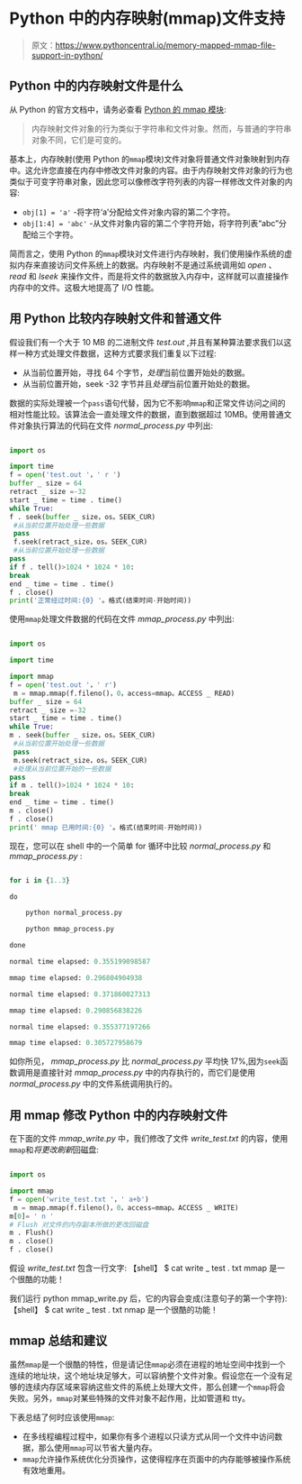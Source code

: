 # Python 中的内存映射(mmap)文件支持

> 原文：<https://www.pythoncentral.io/memory-mapped-mmap-file-support-in-python/>

## Python 中的内存映射文件是什么

从 Python 的官方文档中，请务必查看 [Python 的 mmap 模块](http://docs.python.org/2/library/mmap.html "mmap"):

> 内存映射文件对象的行为类似于字符串和文件对象。然而，与普通的字符串对象不同，它们是可变的。

基本上，内存映射(使用 Python 的`mmap`模块)文件对象将普通文件对象映射到内存中。这允许您直接在内存中修改文件对象的内容。由于内存映射文件对象的行为也类似于可变字符串对象，因此您可以像修改字符列表的内容一样修改文件对象的内容:

*   `obj[1] = 'a'` -将字符‘a’分配给文件对象内容的第二个字符。
*   `obj[1:4] = 'abc'` -从文件对象内容的第二个字符开始，将字符列表“abc”分配给三个字符。

简而言之，使用 Python 的`mmap`模块对文件进行内存映射，我们使用操作系统的虚拟内存来直接访问文件系统上的数据。内存映射不是通过系统调用如 *open* 、 *read* 和 *lseek* 来操作文件，而是将文件的数据放入内存中，这样就可以直接操作内存中的文件。这极大地提高了 I/O 性能。

## 用 Python 比较内存映射文件和普通文件

假设我们有一个大于 10 MB 的二进制文件 *test.out* ,并且有某种算法要求我们以这样一种方式处理文件数据，这种方式要求我们重复以下过程:

*   从当前位置开始，寻找 64 个字节，*处理*当前位置开始处的数据。
*   从当前位置开始，seek -32 字节并且*处理*当前位置开始处的数据。

数据的实际处理被一个`pass`语句代替，因为它不影响`mmap`和正常文件访问之间的相对性能比较。该算法会一直处理文件的数据，直到数据超过 10MB。使用普通文件对象执行算法的代码在文件 *normal_process.py* 中列出:

```py

import os

import time
f = open('test.out '，' r ')
buffer _ size = 64
retract _ size =-32
start _ time = time . time()
while True:
f . seek(buffer _ size，os。SEEK_CUR) 
 #从当前位置开始处理一些数据
 pass 
 f.seek(retract_size，os。SEEK_CUR) 
 #从当前位置开始处理一些数据
pass
if f . tell()>1024 * 1024 * 10:
break
end _ time = time . time()
f . close()
print('正常经过时间:{0} '。格式(结束时间-开始时间))

```

使用`mmap`处理文件数据的代码在文件 *mmap_process.py* 中列出:

```py

import os

import time

import mmap
f = open('test.out '，' r') 
 m = mmap.mmap(f.fileno()，0，access=mmap。ACCESS _ READ)
buffer _ size = 64
retract _ size =-32
start _ time = time . time()
while True:
m . seek(buffer _ size，os。SEEK_CUR) 
 #从当前位置开始处理一些数据
 pass 
 m.seek(retract_size，os。SEEK_CUR) 
 #处理从当前位置开始的一些数据
pass
if m . tell()>1024 * 1024 * 10:
break
end _ time = time . time()
m . close()
f . close()
print(' mmap 已用时间:{0} '。格式(结束时间-开始时间))

```

现在，您可以在 shell 中的一个简单 for 循环中比较 *normal_process.py* 和 *mmap_process.py* :

```py

for i in {1..3}

do

    python normal_process.py

    python mmap_process.py

done

normal time elapsed: 0.355199098587

mmap time elapsed: 0.296804904938

normal time elapsed: 0.371860027313

mmap time elapsed: 0.290856838226

normal time elapsed: 0.355377197266

mmap time elapsed: 0.305727958679

```

如你所见， *mmap_process.py* 比 *normal_process.py* 平均快 17%,因为`seek`函数调用是直接针对 *mmap_process.py* 中的内存执行的，而它们是使用 *normal_process.py* 中的文件系统调用执行的。

## 用 mmap 修改 Python 中的内存映射文件

在下面的文件 *mmap_write.py* 中，我们修改了文件 *write_test.txt* 的内容，使用`mmap`和*将更改刷新*回磁盘:

```py

import os

import mmap
f = open('write_test.txt '，' a+b') 
 m = mmap.mmap(f.fileno()，0，access=mmap。ACCESS _ WRITE)
m[0]= ' n '
# Flush 对文件的内存副本所做的更改回磁盘
m . Flush()
m . close()
f . close()

```

假设 *write_test.txt* 包含一行文字:
【shell】
$ cat write _ test . txt
mmap 是一个很酷的功能！

我们运行 python mmap_write.py 后，它的内容会变成(注意句子的第一个字符):
【shell】
$ cat write _ test . txt
nmap 是一个很酷的功能！

## mmap 总结和建议

虽然`mmap`是一个很酷的特性，但是请记住`mmap`必须在进程的地址空间中找到一个连续的地址块，这个地址块足够大，可以容纳整个文件对象。假设您在一个没有足够的连续内存区域来容纳这些文件的系统上处理大文件，那么创建一个`mmap`将会失败。另外，`mmap`对某些特殊的文件对象不起作用，比如管道和 tty。

下表总结了何时应该使用`mmap`:

*   在多线程编程过程中，如果你有多个进程以只读方式从同一个文件中访问数据，那么使用`mmap`可以节省大量内存。
*   `mmap`允许操作系统优化分页操作，这使得程序在页面中的内存能够被操作系统有效地重用。